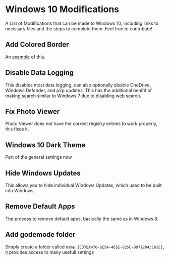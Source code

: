 # Windows 10 Modifications
A List of Modifications that can be made to Windows 10, including links to necissary files and the steps to complete them.
Feel free to contribute!

## Add Colored Border
An [example](http://www.tenforums.com/attachments/tutorials/23632d1436299421-color-window-borders-title-bars-change-windows-10-a-themes_for_all_users.png) of this.

## Disable Data Logging
This disables most data logging, can also optionally disable OneDrive, Windows Defender, and p2p updates.
This has the additional benifit of making search similar to Windows 7 due to disabling web search.

## Fix Photo Viewer
Photo Viewer does not have the correct registry entries to work properly, this fixes it.

## Windows 10 Dark Theme
Part of the general settings now

## Hide Windows Updates
This allows you to hide individual Windows Updates, which used to be built into Windows.

## Remove Default Apps
The process to remove default apps, basically the same as in Windows 8.

## Add godemode folder
Simply create a folder called ```name.{ED7BA470-8E54-465E-825C-99712043E01C}```, it provides access to many usefull settings